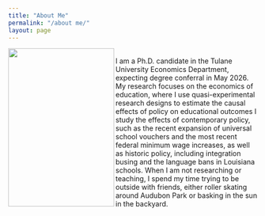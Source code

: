 ```yaml
---
title: "About Me"
permalink: "/about me/"
layout: page
---
```


<img width="214" height="320" style="float" align="left" alt="" src="https://github.com/user-attachments/assets/2807f22c-da19-40e1-973d-6cc66523914a" />
<br/>

<dd> I am a Ph.D. candidate in the Tulane University Economics Department, expecting degree conferral in May 2026. My research focuses on the economics of education, where I use quasi-experimental research designs to estimate the causal effects of policy on educational outcomes I study the effects of contemporary policy, such as the recent expansion of universal school vouchers and the most recent federal minimum wage increases, as well as historic policy, including integration busing and the language bans in Louisiana schools. When I am not researching or teaching, I spend my time trying to be outside with friends, either roller skating around Audubon Park or basking in the sun in the backyard. </dd>

